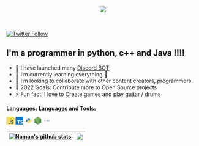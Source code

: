 <p align="center"><a href="https://Naman794.github.io"><img width="35%" src="https://github.com/Naman794/imagesss/blob/c8af33cb811151239825dc9fae387a069f7b3d43/naman.gif" /></a></p>

<br />

[![Twitter Follow](https://img.shields.io/twitter/follow/Zatan2020?color=1DA1F2&logo=twitter&style=for-the-badge)](https://twitter.com/intent/follow?original_referer=https%3A%2F%2Fgithub.com%2FZatan2020&screen_name=Zatan2020)

## I'm a programmer in python, c++ and Java !!!!

- 🔭 I have launched many [Discord BOT](https://top.gg/user/485489178583498764)
- 🌱 I’m currently learning everything 🤣
- 👯 I’m looking to collaborate with other content creators, programmers.
- 🥅 2022 Goals: Contribute more to Open Source projects
- ⚡ Fun fact: I love to Create games and play guitar / drums

**Languages:**
**Languages and Tools:**  

<code><img height="20" src="https://raw.githubusercontent.com/github/explore/80688e429a7d4ef2fca1e82350fe8e3517d3494d/topics/javascript/javascript.png"></code>
<code><img height="20" src="https://raw.githubusercontent.com/github/explore/80688e429a7d4ef2fca1e82350fe8e3517d3494d/topics/typescript/typescript.png"></code>
<code><img height="20" src="https://raw.githubusercontent.com/github/explore/5c058a388828bb5fde0bcafd4bc867b5bb3f26f3/topics/python/python.png"></code>
<code><img height="20" src="https://raw.githubusercontent.com/github/explore/80688e429a7d4ef2fca1e82350fe8e3517d3494d/topics/nodejs/nodejs.png"></code>
<code><img height="20" src="https://raw.githubusercontent.com/github/explore/80688e429a7d4ef2fca1e82350fe8e3517d3494d/topics/java/java.png"></code>

| <a href="https://github.com/Naman794/github-readme-stats"><img align="center" src="https://github-readme-stats.vercel.app/api?username=Naman794&show_icons=true&include_all_commits=true&theme=github_dark&hide_border=true" alt="Naman's github stats" /></a> | <a href="https://github.com/Naman794/github-readme-stats"><img align="center" src="https://github-readme-stats.vercel.app/api/top-langs/?username=Naman794&layout=compact&theme=buefy&hide_border=true" /></a> |
| ------------- | ------------- |

